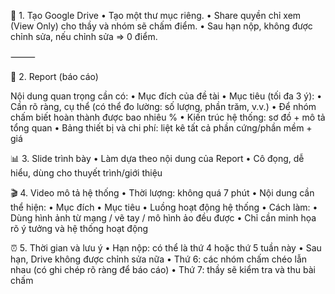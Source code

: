 
📁 1. Tạo Google Drive
	•	Tạo một thư mục riêng.
	•	Share quyền chỉ xem (View Only) cho thầy và nhóm sẽ chấm điểm.
	•	Sau hạn nộp, không được chỉnh sửa, nếu chỉnh sửa => 0 điểm.

⸻

📄 2. Report (báo cáo)

Nội dung quan trọng cần có:
	•	Mục đích của đề tài
	•	Mục tiêu (tối đa 3 ý):
	•	Cần rõ ràng, cụ thể (có thể đo lường: số lượng, phần trăm, v.v.)
	•	Để nhóm chấm biết hoàn thành được bao nhiêu %
	•	Kiến trúc hệ thống: sơ đồ + mô tả tổng quan
	•	Bảng thiết bị và chi phí: liệt kê tất cả phần cứng/phần mềm + giá

📊 3. Slide trình bày
	•	Làm dựa theo nội dung của Report
	•	Cô đọng, dễ hiểu, dùng cho thuyết trình/giới thiệu

🎬 4. Video mô tả hệ thống
	•	Thời lượng: không quá 7 phút
	•	Nội dung cần thể hiện:
	•	Mục đích
	•	Mục tiêu
	•	Luồng hoạt động hệ thống
	•	Cách làm:
	•	Dùng hình ảnh từ mạng / vẽ tay / mô hình ảo đều được
	•	Chỉ cần minh họa rõ ý tưởng và hệ thống hoạt động

⏰ 5. Thời gian và lưu ý
	•	Hạn nộp: có thể là thứ 4 hoặc thứ 5 tuần này
	•	Sau hạn, Drive không được chỉnh sửa nữa
	•	Thứ 6: các nhóm chấm chéo lẫn nhau (có ghi chép rõ ràng để báo cáo)
	•	Thứ 7: thầy sẽ kiểm tra và thu bài chấm
